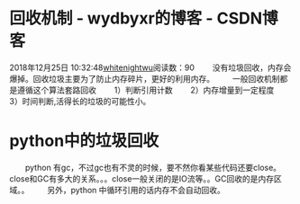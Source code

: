 # 回收机制 - wydbyxr的博客 - CSDN博客
2018年12月25日 10:32:48[whitenightwu](https://me.csdn.net/wydbyxr)阅读数：90
  没有垃圾回收，内存会爆掉。回收垃圾主要为了防止内存碎片，更好的利用内存。
  一般回收机制都是遵循这个算法套路回收
  1）判断引用计数
  2）内存增量到一定程度
  3）时间判断,活得长的垃圾的可能性小。
# python中的垃圾回收
  python 有gc，不过gc也有不灵的时候，要不然你看某些代码还要close。close和GC有多大的关系。。。close一般关闭的是IO流等。。GC回收的是内存区域。。
  另外，python 中循环引用的话内存不会自动回收。
